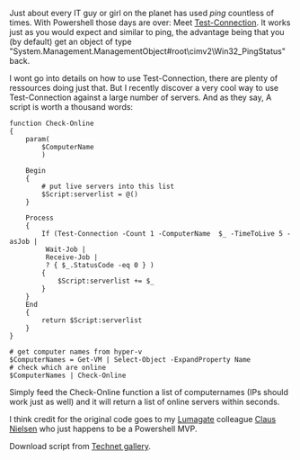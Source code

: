 ﻿Just about every IT guy or girl on the planet has used *ping* countless
of times. With Powershell those days are over: Meet
[Test-Connection](https://technet.microsoft.com/en-us/library/hh849808.aspx).
It works just as you would expect and similar to ping, the advantage
being that you (by default) get an object of type
\"System.Management.ManagementObject\#root\\cimv2\\Win32\_PingStatus\"
back.

I wont go into details on how to use Test-Connection, there are plenty
of ressources doing just that. But I recently discover a very cool way
to use Test-Connection against a large number of servers. And as they
say, A script is worth a thousand words:


    function Check-Online
    {
        param(
            $ComputerName
            )

        Begin
        {
            # put live servers into this list
            $Script:serverlist = @()
        }

        Process
        {
            If (Test-Connection -Count 1 -ComputerName  $_ -TimeToLive 5 -asJob | 
             Wait-Job |
             Receive-Job |
             ? { $_.StatusCode -eq 0 } )
            {
                $Script:serverlist += $_
            }
        }
        End
        {
            return $Script:serverlist
        }
    }

    # get computer names from hyper-v
    $ComputerNames = Get-VM | Select-Object -ExpandProperty Name
    # check which are online
    $ComputerNames | Check-Online


Simply feed the Check-Online function a list of computernames (IPs
should work just as well) and it will return a list of online servers
within seconds.

I think credit for the original code goes to my
[Lumagate](http://www.lumagate.com/) colleague [Claus
Nielsen](http://www.xipher.dk/WordPress/) who just happens to be a
Powershell MVP.

Download script from [Technet
gallery](https://gallery.technet.microsoft.com/Get-a-list-of-online-ea97e7f7).

```

```
